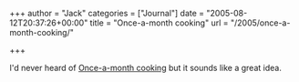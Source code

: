 +++
author = "Jack"
categories = ["Journal"]
date = "2005-08-12T20:37:26+00:00"
title = "Once-a-month cooking"
url = "/2005/once-a-month-cooking/"

+++

I'd never heard of [Once-a-month cooking][1] but it sounds like a great idea.

 [1]: http://busycooks.about.com/od/makeaheadrecipes/a/cookOAMC.htm